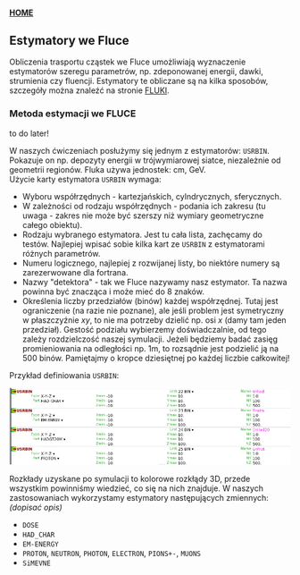 #### [HOME](https://agnieszkamucha.github.io/OPJzM/)
## Estymatory we Fluce
Obliczenia trasportu cząstek we Fluce umożliwiają wyznaczenie estymatorów szeregu parametrów, np. zdeponowanej energii, dawki, strumienia czy fluencji. Estymatory te obliczane są na kilka sposobów, szczegóły można znaleźć na stronie [FLUKI](http://www.fluka.org/fluka.php?id=man_onl).

### Metoda estymacji we FLUCE
to do later!

W naszych ćwiczeniach posłużymy się jednym z estymatorów: `USRBIN`. Pokazuje on np. depozyty energii w trójwymiarowej siatce, niezależnie od geometrii regionów. Fluka używa jednostek: cm, GeV. <br>
Użycie karty estymatora `USRBIN` wymaga:
- Wyboru współrzędnych - kartezjańskich, cylndrycznych, sferycznych.
- W zależności od rodzaju współrzędnych - podania ich zakresu (tu uwaga - zakres nie może być szerszy niż wymiary geometryczne całego obiektu).
- Rodzaju wybranego estymatora. Jest tu cała lista, zachęcamy do testów. Najlepiej wpisać sobie kilka kart ze `USRBIN` z estymatorami różnych parametrów.
- Numeru logicznego, najlepiej z rozwijanej listy, bo niektóre numery są zarezerwowane dla fortrana.
- Nazwy "detektora" - tak we Fluce nazywamy nasz estymator. Ta nazwa powinna być znacząca i może mieć do 8 znaków.
- Określenia liczby przedziałów (binów) każdej współrzędnej. Tutaj jest ograniczenie (na razie nie poznane), ale jeśli problem jest symetryczny w płaszczyźnie _xy_, to nie ma potrzeby dzielić np. osi _x_ (damy tam jeden przedział). Gestość podziału wybierzemy doświadczalnie, od tego zależy rozdzielczość naszej symulacji. Jeżeli będziemy badać zasięg promieniowania na odległości np. 1m, to rozsądnie jest podzielić ją na 500 binów.  Pamiętajmy o kropce dziesiętnej po każdej liczbie całkowitej!

Przykład definiowania `USRBIN`:

[!["USRBIN"](Images/USRBIN.png)](Images/USRBIN.png)

Rozkłady uzyskane po symulacji to kolorowe rozkłądy 3D, przede wszystkim powinniśmy wiedzieć, co się na nich znajduje. W naszych zastosowaniach wykorzystamy estymatory następujących zmiennych: _(dopisać opis)_
- `DOSE`
- `HAD_CHAR`
- `EM-ENERGY`
- `PROTON`, `NEUTRON`, `PHOTON`,  `ELECTRON`, `PIONS+-`, `MUONS`
- `SiMEVNE`
